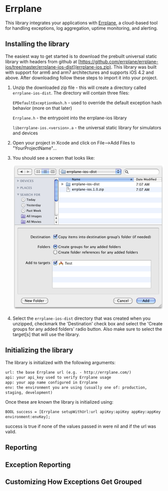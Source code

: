 Errplane
========
This library integrates your applications with [Errplane](http://errplane.com), a cloud-based tool for handling exceptions, log aggregation, uptime monitoring, and alerting.

Installing the library
----------------------
The easiest way to get started is to download the prebuilt universal static library with headers from github at [https://github.com/errplane/errplane-ios/tree/master/errplane-ios-dist](errplane-ios.zip).
This library was built with support for arm6 and arm7 architectures and supports iOS 4.2 and above.  After downloading follow these steps to import it into your project.

1.  Unzip the downloaded zip file - this will create a directory called `errplane-ios-dist`.  The directory will contain three files:

    `EPDefaultExceptionHash.h` - used to override the default exception hash behavior (more on that later)
    
    `Errplane.h` - the entrypoint into the errplane-ios library
    
    `liberrplane-ios.<version>.a` - the universal static library for simulators and devices

2.  Open your project in Xcode and click on File-->Add Files to "YourProjectName"...
3.  You should see a screen that looks like:

    ![alt text](errplane-ios-dist/importLib.png "Import Library Files")

4.  Select the `errplane-ios-dist` directory that was created when you unzipped, checkmark the 'Destination' check box and select the 'Create groups for any added folders' radio button.
    Also make sure to select the target[s] that will use the library.

Initializing the library
------------------------
The library is initialized with the following arguments:

    url: the base Errplane url (e.g. - http://errplane.com/)
    api: your api_key used to verify Errplane usage
    app: your app name configured in Errplane
    env: the environment you are using (usually one of: production, staging, development)

Once these are known the library is initialized using:

    BOOL success = [Errplane setupWithUrl:url apiKey:apiKey appKey:appKey environment:envKey];

success is true if none of the values passed in were nil and if the url was valid.


Reporting
---------

Exception Reporting
-------------------

Customizing How Exceptions Get Grouped
--------------------------------------

